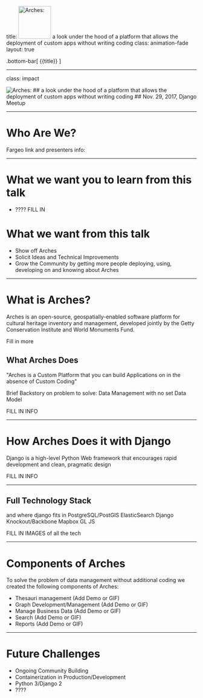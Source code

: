 title: <img src="https://www.archesproject.org/wp-content/uploads/2017/03/arches-logo-tm-only.svg" alt="Arches:" id="logo" width="86vw"> a look under the hood of a platform that allows the deployment of custom apps without writing coding
class: animation-fade
layout: true

<!-- This slide will serve as the base layout for all your slides -->
.bottom-bar[
  {{title}}
]

---

class: impact

<img src="https://www.archesproject.org/wp-content/uploads/2017/03/arches-logo-tm-only.svg" alt="Arches:" id="logo" data-height-percentage="10" data-actual-width="300" data-actual-height="67">
## a look under the hood of a platform that allows the deployment of custom apps without writing coding
## Nov. 29, 2017, Django Meetup

---

<!-- Adam -->
# Who Are We?

Fargeo link and presenters info:

---
<!-- Adam -->
# What we want you to learn from this talk

- ???? FILL IN

# What we want from this talk
- Show off Arches
- Solicit Ideas and Technical Improvements
- Grow the Community by getting more people deploying, using, developing on and knowing about Arches

---
<!-- Cyrus -->
# What is Arches?

Arches is an open-source, geospatially-enabled software platform for cultural heritage inventory and management, developed jointly by the Getty Conservation Institute and World Monuments Fund. 

Fill in more

## What Arches Does

"Arches is a Custom Platform that you can build Applications on in the absence of Custom Coding"

Brief Backstory on problem to solve: Data Management with no set Data Model 

FILL IN INFO

---
<!-- Ryan -->
# How Arches Does it with Django

Django is a high-level Python Web framework that encourages rapid development and clean, pragmatic design

FILL IN INFO

---
<!-- Jeff -->
## Full Technology Stack

and where django fits in
PostgreSQL/PostGIS
ElasticSearch
Django
Knockout/Backbone
Mapbox GL JS

FILL IN IMAGES of all the tech

---
<!-- Rob -->
# Components of Arches

To solve the problem of data management without additional coding we created the following components of Arches:

- Thesauri management (Add Demo or GIF)
- Graph Development/Management (Add Demo or GIF)
- Manage Business Data (Add Demo or GIF)
- Search (Add Demo or GIF)
- Reports (Add Demo or GIF)

---
<!-- Jeff -->
# Future Challenges

- Ongoing Community Building
- Containerization in Production/Development
- Python 3/Django 2
- ????




